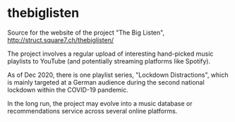 # thebiglisten

Source for the website of the project "The Big Listen", http://struct.square7.ch/thebiglisten/

The project involves a regular upload of interesting hand-picked music playlists to YouTube (and potentially streaming platforms like Spotify).

As of Dec 2020, there is one playlist series, "Lockdown Distractions", which is mainly targeted at a German audience during the second national lockdown within the COVID-19 pandemic.

In the long run, the project may evolve into a music database or recommendations service across several online platforms.
